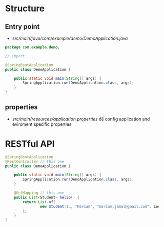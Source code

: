 
# Structure

## Entry point
* _src/main/java/com/example/demo/DemoApplication.java_

```java
package com.example.demo;

// import ....

@SpringBootApplication
public class DemoApplication {

	public static void main(String[] args) {
		SpringApplication.run(DemoApplication.class, args);
	}
}
```

## properties
* _src/main/resources/application.properties_ để config application and eviroment specific properties

# RESTful API

```java - endpoint response a json
@SpringBootApplication
@RestController // this one
public class DemoApplication {

	public static void main(String[] args) {
		SpringApplication.run(DemoApplication.class, args);
	}

	@GetMapping // this one
	public List<Student> hello() {
		return List.of(
				new Student(1L, "Mariam", "mariam.jamal@gmail.com", LocalDate.of(2000, Month.JANUARY, 5), 21)
		);
	}
}
```
